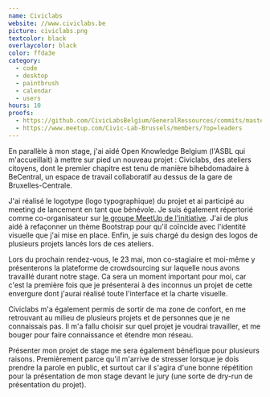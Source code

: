 ```yaml
---
name: Civiclabs
website: //www.civiclabs.be
picture: civiclabs.png
textcolor: black
overlaycolor: black
color: ffda3e
category:
  - code
  - desktop
  - paintbrush
  - calendar
  - users
hours: 10
proofs:
  - https://github.com/CivicLabsBelgium/GeneralRessources/commits/master
  - https://www.meetup.com/Civic-Lab-Brussels/members/?op=leaders
---
```


En parallèle à mon stage, j'ai aidé Open Knowledge Belgium (l'ASBL qui m'accueillait) à mettre sur pied un nouveau projet : Civiclabs, des ateliers citoyens, dont le premier chapitre est tenu de manière bihebdomadaire à BeCentral, un espace de travail collaboratif au dessus de la gare de Bruxelles-Centrale.

J'ai réalisé le logotype (logo typographique) du projet et ai participé au meeting de lancement en tant que bénévole. Je suis également répertorié comme co-organisateur sur <a href="https://www.meetup.com/Civic-Lab-Brussels/" target="_blank">le groupe MeetUp de l'initiative</a>. J'ai de plus aidé à refaçonner un thème Bootstrap pour qu'il coïncide avec l'identité visuelle que j'ai mise en place. Enfin, je suis chargé du design des logos de plusieurs projets lancés lors de ces ateliers.

Lors du prochain rendez-vous, le 23 mai, mon co-stagiaire et moi-même y présenterons la plateforme de crowdsourcing sur laquelle nous avons travaillé durant notre stage. Ca sera un moment important pour moi, car c'est la première fois que je présenterai à des inconnus un projet de cette envergure dont j'aurai réalisé toute l'interface et la charte visuelle.

Civiclabs m'a également permis de sortir de ma zone de confort, en me retrouvant au milieu de plusieurs projets et de personnes que je ne connaissais pas. Il m'a fallu choisir sur quel projet je voudrai travailler, et me bouger pour faire connaissance et étendre mon réseau.

Présenter mon projet de stage me sera également bénéfique pour plusieurs raisons. Premièrement parce qu'il m'arrive de stresser lorsque je dois prendre la parole en public, et surtout car il s'agira d'une bonne répétition pour la présentation de mon stage devant le jury (une sorte de dry-run de présentation du projet).
